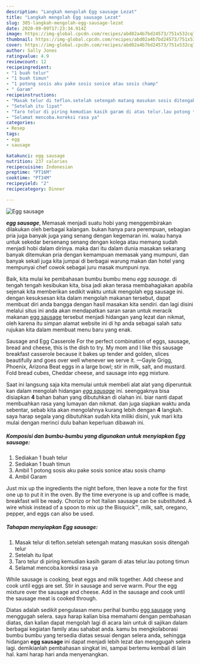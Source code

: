 ```yaml
---
description: "Langkah mengolah Egg sausage Lezat"
title: "Langkah mengolah Egg sausage Lezat"
slug: 305-langkah-mengolah-egg-sausage-lezat
date: 2020-09-09T17:23:34.914Z
image: https://img-global.cpcdn.com/recipes/abd02a4b7bd24573/751x532cq70/egg-sausage-foto-resep-utama.jpg
thumbnail: https://img-global.cpcdn.com/recipes/abd02a4b7bd24573/751x532cq70/egg-sausage-foto-resep-utama.jpg
cover: https://img-global.cpcdn.com/recipes/abd02a4b7bd24573/751x532cq70/egg-sausage-foto-resep-utama.jpg
author: Sally Jones
ratingvalue: 4.9
reviewcount: 12
recipeingredient:
- "1 buah telur"
- "1 buah timun"
- "1 potong sosis aku pake sosis sonice atau sosis champ"
- " Garam"
recipeinstructions:
- "Masak telur di teflon.setelah setengah matang masukan sosis ditengah telur"
- "Setelah itu lipat"
- "Taro telur di piring kemudian kasih garam di atas telur.lau potong timun"
- "Selamat mencoba.koreksi rasa ya"
categories:
- Resep
tags:
- egg
- sausage

katakunci: egg sausage 
nutrition: 237 calories
recipecuisine: Indonesian
preptime: "PT16M"
cooktime: "PT34M"
recipeyield: "2"
recipecategory: Dinner

---
```



![Egg sausage](https://img-global.cpcdn.com/recipes/abd02a4b7bd24573/751x532cq70/egg-sausage-foto-resep-utama.jpg)

<b><i>egg sausage</i></b>, Memasak menjadi suatu hobi yang menggembirakan dilakukan oleh berbagai kalangan. bukan hanya para perempuan, sebagian pria juga banyak juga yang senang dengan kegemaran ini. walau hanya untuk sekedar bersenang senang dengan kolega atau memang sudah menjadi hobi dalam dirinya. maka dari itu dalam dunia masakan sekarang banyak ditemukan pria dengan kemampuan memasak yang mumpuni, dan banyak sekali juga kita jumpai di berbagai warung makan dan hotel yang mempunyai chef cowok sebagai juru masak mumpuni nya.

Baik, kita mulai ke pembahasan bumbu bumbu menu <i>egg sausage</i>. di tengah tengah kesibukan kita, bisa jadi akan terasa membahagiakan apabila sejenak kita memberikan sedikit waktu untuk mengolah egg sausage ini. dengan kesuksesan kita dalam mengolah makanan tersebut, dapat membuat diri anda bangga dengan hasil masakan kita sendiri. dan lagi disini melalui situs ini anda akan mendapatkan saran saran untuk meracik makanan <u>egg sausage</u> tersebut menjadi hidangan yang lezat dan nikmat, oleh karena itu simpan alamat website ini di hp anda sebagai salah satu rujukan kita dalam membuat menu baru yang enak.

Sausage and Egg Casserole For the perfect combination of eggs, sausage, bread and cheese, this is the dish to try. My mom and I like this sausage breakfast casserole because it bakes up tender and golden, slices beautifully and goes over well whenever we serve it. —Gayle Grigg, Phoenix, Arizona Beat eggs in a large bowl; stir in milk, salt, and mustard. Fold bread cubes, Cheddar cheese, and sausage into egg mixture.


Saat ini langsung saja kita memulai untuk membeli alat alat yang diperuntuk kan dalam mengolah hidangan <u><i>egg sausage</i></u> ini. seenggaknya bisa disiapkan <b>4</b> bahan bahan yang dibutuhkan di olahan ini. biar nanti dapat membuahkan rasa yang lumayan dan nikmat. dan juga siapkan waktu anda sebentar, sebab kita akan mengolahnya kurang lebih dengan <b>4</b> langkah. saya harap segala yang dibutuhkan sudah kita miliki disini, yuk mari kita mulai dengan merinci dulu bahan keperluan dibawah ini.

<!--inarticleads1-->

##### Komposisi dan bumbu-bumbu yang digunakan untuk menyiapkan Egg sausage:

1. Sediakan 1 buah telur
1. Sediakan 1 buah timun
1. Ambil 1 potong sosis aku pake sosis sonice atau sosis champ
1. Ambil  Garam


Just mix up the ingredients the night before, then leave a note for the first one up to put it in the oven. By the time everyone is up and coffee is made, breakfast will be ready. Chorizo or hot Italian sausage can be substituted. A wire whisk instead of a spoon to mix up the Bisquick™, milk, salt, oregano, pepper, and eggs can also be used. 

<!--inarticleads2-->

##### Tahapan menyiapkan Egg sausage:

1. Masak telur di teflon.setelah setengah matang masukan sosis ditengah telur
1. Setelah itu lipat
1. Taro telur di piring kemudian kasih garam di atas telur.lau potong timun
1. Selamat mencoba.koreksi rasa ya


While sausage is cooking, beat eggs and milk together. Add cheese and cook until eggs are set. Stir in sausage and serve warm. Pour the egg mixture over the sausage and cheese. Add in the sausage and cook until the sausage meat is cooked through. 

Diatas adalah sedikit pengulasan menu perihal bumbu <u>egg sausage</u> yang menggugah selera. saya harap kalian bisa memahami dengan pembahasan diatas, dan kalian dapat mengolah lagi di acara lain untuk di sajikan dalam berbagai kegiatan family atau sahabat anda. kamu bs mengkolaborasi bumbu bumbu yang tersedia diatas sesuai dengan selera anda, sehingga hidangan <b>egg sausage</b> ini dapat menjadi lebih lezat dan menggugah selera lagi. demikianlah pembahasan singkat ini, sampai bertemu kembali di lain hal. kami harap hari anda menyenangkan.
